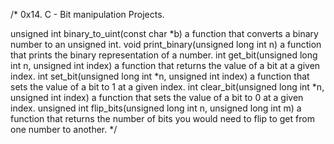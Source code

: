 /*
	0x14. C - Bit manipulation Projects.

unsigned int binary_to_uint(const char *b)
	a function that converts a binary number to an unsigned int.
void print_binary(unsigned long int n)
	 a function that prints the binary representation of a number.
int get_bit(unsigned long int n, unsigned int index)
	a function that returns the value of a bit at a given index.
int set_bit(unsigned long int *n, unsigned int index)
	a function that sets the value of a bit to 1 at a given index.
int clear_bit(unsigned long int *n, unsigned int index)
	a function that sets the value of a bit to 0 at a given index.
unsigned int flip_bits(unsigned long int n, unsigned long int m)
	 a function that returns the number of bits you would need to flip to get from one number to another.
*/
